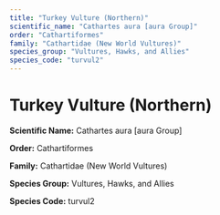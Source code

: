 ```yaml
---
title: "Turkey Vulture (Northern)"
scientific_name: "Cathartes aura [aura Group]"
order: "Cathartiformes"
family: "Cathartidae (New World Vultures)"
species_group: "Vultures, Hawks, and Allies"
species_code: "turvul2"
---
```


# Turkey Vulture (Northern)

**Scientific Name:** Cathartes aura [aura Group]

**Order:** Cathartiformes

**Family:** Cathartidae (New World Vultures)

**Species Group:** Vultures, Hawks, and Allies

**Species Code:** turvul2
